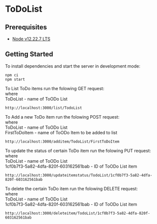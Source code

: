 # ToDoList

## Prerequisites

* [Node v12.22.7 LTS](https://nodejs.org/download/release/latest-v12.x/)

## Getting Started

To install dependencies and start the server in development mode:

```
npm ci
npm start
```

To List ToDo items run the folowing GET request:  
where  
ToDoList - name of ToODo List  
```
http://localhost:3000/list/TodoList
```

To Add a new ToDo item run the folowing POST request:  
where  
ToDoList - name of ToODo List  
FirstToDoItem - name of ToODo Item to be added to list  
```
http://localhost:3000/additem/TodoList/FirstToDoItem
```

To update the status of certain ToDo item run the folowing PUT request:  
where  
ToDoList - name of ToODo List  
1cf0b7f3-5a82-4dfa-820f-603162561bab - ID of ToODo List item  
```
http://localhost:3000/updateitemstatus/TodoList/1cf0b7f3-5a82-4dfa-820f-603162561bab
```

To delete the certain ToDo item run the folowing DELETE request:  
where  
ToDoList - name of ToODo List  
1cf0b7f3-5a82-4dfa-820f-603162561bab - ID of ToODo List item  
```
http://localhost:3000/deleteitem/TodoList/1cf0b7f3-5a82-4dfa-820f-603162561bab
```
